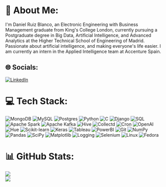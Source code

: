 # 👾 About Me:
I'm Daniel Ruiz Blanco, an Electronic Engineering with Business Management graduate from King's College London, currently pursuing a Postgraduate degree in Big Data, Artificial Intelligence, and Advanced Analytics at the Higher Technical School of Engineering of Madrid. Passionate about artificial intelligence, and making everyone's life easier. I am currently an intern in the Applied Intelligence team at Accenture Spain.

## 🌐 Socials:
[![LinkedIn](https://img.shields.io/badge/LinkedIn-%230077B5.svg?logo=linkedin&logoColor=white)](https://www.linkedin.com/in/daniel-ruiz-blanco-93474b171/)

# 💻 Tech Stack:
![MongoDB](https://img.shields.io/badge/MongoDB-%234ea94b.svg?style=for-the-badge&logo=mongodb&logoColor=white) ![MySQL](https://img.shields.io/badge/mysql-%2300000f.svg?style=for-the-badge&logo=mysql&logoColor=white) ![Postgres](https://img.shields.io/badge/postgres-%23316192.svg?style=for-the-badge&logo=postgresql&logoColor=white) ![Python](https://img.shields.io/badge/python-3670A0?style=for-the-badge&logo=python&logoColor=ffdd54) ![C](https://img.shields.io/badge/c-%2300599C.svg?style=for-the-badge&logo=c&logoColor=white) ![Django](https://img.shields.io/badge/django-%23092E20.svg?style=for-the-badge&logo=django&logoColor=white) ![SQL](https://img.shields.io/badge/SQL-%2300f.svg?style=for-the-badge&logo=sql&logoColor=white) ![Apache Spark](https://img.shields.io/badge/Apache%20Spark-FDEE21?style=for-the-badge&logo=apachespark&logoColor=black) ![Apache Kafka](https://img.shields.io/badge/Apache%20Kafka-000?style=for-the-badge&logo=apachekafka) ![Hive](https://img.shields.io/badge/hive-FDEE21?style=for-the-badge&logo=apachehive&logoColor=black) ![Collectd](https://img.shields.io/badge/collectd-1DA1F2?style=for-the-badge&logo=collectd&logoColor=white) ![Cron](https://img.shields.io/badge/cron-%23316192.svg?style=for-the-badge&logo=cron&logoColor=white) ![OpenAI](https://img.shields.io/badge/OpenAI-%23000000.svg?style=for-the-badge&logo=openai&logoColor=white) ![Hue](https://img.shields.io/badge/Hue-FF8800?style=for-the-badge&logo=hue&logoColor=white) ![Scikit-learn](https://img.shields.io/badge/scikit_learn-F7931E?style=for-the-badge&logo=scikit-learn&logoColor=white) ![Keras](https://img.shields.io/badge/Keras-D00000?style=for-the-badge&logo=keras&logoColor=white) ![Tableau](https://img.shields.io/badge/Tableau-E97627?style=for-the-badge&logo=tableau&logoColor=white) ![PowerBI](https://img.shields.io/badge/Power%20BI-F2C811?style=for-the-badge&logo=powerbi&logoColor=black) ![Git](https://img.shields.io/badge/git-F05032?style=for-the-badge&logo=git&logoColor=white) ![NumPy](https://img.shields.io/badge/numpy-%23013243.svg?style=for-the-badge&logo=numpy&logoColor=white) ![Pandas](https://img.shields.io/badge/pandas-%23150458.svg?style=for-the-badge&logo=pandas&logoColor=white) ![SciPy](https://img.shields.io/badge/SciPy-%230C55A5.svg?style=for-the-badge&logo=scipy&logoColor=%white) ![Matplotlib](https://img.shields.io/badge/matplotlib-%23150458.svg?style=for-the-badge&logo=matplotlib&logoColor=white) ![Logging](https://img.shields.io/badge/logging-%23007ACC.svg?style=for-the-badge&logo=logging&logoColor=white) ![Selenium](https://img.shields.io/badge/selenium-%2343B02A.svg?style=for-the-badge&logo=selenium&logoColor=white) ![Linux](https://img.shields.io/badge/Linux-FCC624?style=for-the-badge&logo=linux&logoColor=black) ![Fedora](https://img.shields.io/badge/Fedora-294172?style=for-the-badge&logo=fedora&logoColor=white)
# 📊 GitHub Stats:
![](https://github-readme-stats.vercel.app/api?username=paydos&theme=dark&hide_border=true&include_all_commits=false&count_private=false)<br/>
![](https://github-readme-stats.vercel.app/api/top-langs/?username=paydos&theme=dark&hide_border=true&include_all_commits=false&count_private=false&layout=compact)
